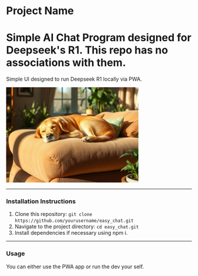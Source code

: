 # Project Name


Simple AI Chat Program designed for Deepseek's R1. This repo has no associations with them.
=======
Simple UI designed to run Deepseek R1 locally via PWA. 

![Project Image](./EasyChat.png)

---

### Installation Instructions
1. Clone this repository: `git clone https://github.com/yourusername/easy_chat.git`
2. Navigate to the project directory: `cd easy_chat.git`
3. Install dependencies if necessary using npm i. 

---

### Usage
You can either use the PWA app or run the dev your self. 